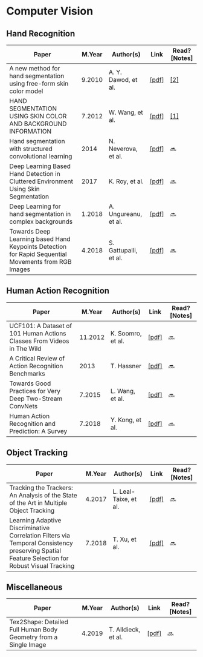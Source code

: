 # Computer Vision

## Hand Recognition
Paper | M.Year | Author(s) | Link | Read? [Notes]
--- | --- | --- | --- | ---
A new method for hand segmentation using free-form skin color model | 9.2010 | A. Y. Dawod, et al. | [[pdf]](https://ieeexplore-ieee-org.ezp.lib.rochester.edu/stamp/stamp.jsp?tp=&arnumber=5579466) | [[2]](https://github.com/Benned-H/Reading_List/blob/master/Notes/Hand_Recognition.ipynb)
HAND SEGMENTATION USING SKIN COLOR AND BACKGROUND INFORMATION | 7.2012 | W. Wang, et al. | [[pdf]](https://ieeexplore.ieee.org/stamp/stamp.jsp?tp=&arnumber=6359584) | [[1]](https://github.com/Benned-H/Reading_List/blob/master/Notes/Hand_Recognition.ipynb)
Hand segmentation with structured convolutional learning | 2014 | N. Neverova, et al. | [[pdf]](https://nneverova.github.io/npapers/accv2014.pdf) | 🔜
Deep Learning Based Hand Detection in Cluttered Environment Using Skin Segmentation | 2017 | K. Roy, et al. | [[pdf]](https://ieeexplore.ieee.org/stamp/stamp.jsp?tp=&arnumber=8265291) | 🔜
Deep Learning for hand segmentation in complex backgrounds | 1.2018 | A. Ungureanu, et al. | [[pdf]](https://ieeexplore.ieee.org/stamp/stamp.jsp?tp=&arnumber=8326319) | 🔜
Towards Deep Learning based Hand Keypoints Detection for Rapid Sequential Movements from RGB Images | 4.2018 | S. Gattupalli, et al. | [[pdf]](https://arxiv.org/pdf/1804.01174.pdf) | 🔜

## Human Action Recognition
Paper | M.Year | Author(s) | Link | Read? [Notes]
--- | --- | --- | --- | ---
UCF101: A Dataset of 101 Human Actions Classes From Videos in The Wild | 11.2012 | K. Soomro, et al. | [[pdf]](https://www.crcv.ucf.edu/papers/UCF101_CRCV-TR-12-01.pdf) | 🔜
A Critical Review of Action Recognition Benchmarks | 2013 | T. Hassner | [[pdf]](https://www.cv-foundation.org/openaccess/content_cvpr_workshops_2013/W01/papers/Hassner_A_Critical_Review_2013_CVPR_paper.pdf) | 🔜
Towards Good Practices for Very Deep Two-Stream ConvNets | 7.2015 | L. Wang, et al. | [[pdf]](https://arxiv.org/pdf/1507.02159v1.pdf) | 🔜
Human Action Recognition and Prediction: A Survey | 7.2018 | Y. Kong, et al. | [[pdf]](https://arxiv.org/pdf/1806.11230.pdf) | 🔜

## Object Tracking
Paper | M.Year | Author(s) | Link | Read? [Notes]
--- | --- | --- | --- | ---
Tracking the Trackers: An Analysis of the State of the Art in Multiple Object Tracking | 4.2017 | L. Leal-Taixe, et al. | [[pdf]](https://arxiv.org/pdf/1704.02781.pdf) | 🔜
Learning Adaptive Discriminative Correlation Filters via Temporal Consistency preserving Spatial Feature Selection for Robust Visual Tracking | 7.2018 | T. Xu, et al. | [[pdf]](https://arxiv.org/pdf/1807.11348.pdf) | 🔜

## Miscellaneous
Paper | M.Year | Author(s) | Link | Read? [Notes]
--- | --- | --- | --- | ---
Tex2Shape: Detailed Full Human Body Geometry from a Single Image | 4.2019 | T. Alldieck, et al. | [[pdf]](https://arxiv.org/pdf/1904.08645.pdf) | 🔜
